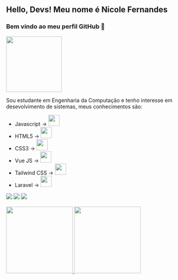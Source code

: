 
## Hello, Devs! Meu nome é Nicole Fernandes
### Bem vindo ao meu perfil GitHub 👋

<img src="https://user-images.githubusercontent.com/88677900/185417738-0150e2cf-eb83-446e-bc57-eed5680c6161.png" width="150" height="150" />

Sou estudante em Engenharia da Computação e tenho interesse em desevolvimento de sistemas, meus conhecimentos são:
- Javascript -> <img src="https://cdn.jsdelivr.net/gh/devicons/devicon/icons/javascript/javascript-original.svg" width="30" height="30" />
- HTML5 -> <img src="https://cdn.jsdelivr.net/gh/devicons/devicon/icons/html5/html5-original.svg" width="30" height="30" />
- CSS3 -> <img src="https://cdn.jsdelivr.net/gh/devicons/devicon/icons/css3/css3-original.svg" width="30" height="30" />
- Vue JS -> <img src="https://cdn.jsdelivr.net/gh/devicons/devicon/icons/vuejs/vuejs-original.svg"  width="30" height="30"/>
- Tailwind CSS -> <img src="https://cdn.jsdelivr.net/gh/devicons/devicon/icons/tailwindcss/tailwindcss-plain.svg" width="30" height="30" />
- Laravel -> <img src="https://cdn.jsdelivr.net/gh/devicons/devicon/icons/laravel/laravel-plain.svg" width="30" height="30" />

<div>
<a href = "mailto:nicolefernandesfm@gmail.com"><img src="https://img.shields.io/badge/Gmail-D14836?style=for-the-badge&logo=gmail&logoColor=white" target="_blank"></a>
<a href="https://www.linkedin.com/in/nicole-fernandes-1534821b7" target="_blank"><img src="https://img.shields.io/badge/-LinkedIn-%230077B5?style=for-the-badge&logo=linkedin&logoColor=white" target="_blank"></a>   
<a href="https://instagram.com/nicols_fer" target="_blank"><img src="https://img.shields.io/badge/-Instagram-%23E4405F?style=for-the-badge&logo=instagram&logoColor=white" target="_blank"></a>
</div>
<br>
<div>
<a href="https://github.com/nicole-fer">
<img height="180em" src="https://github-readme-stats.vercel.app/api/top-langs/?username=nicole-fer&layout=compact&langs_count=7&theme=dracula"/>
<img height="180em" src="https://github-readme-stats.vercel.app/api?username=nicole-fer&show_icons=true&theme=dracula&include_all_commits=true&count_private=true"/>
</div>
